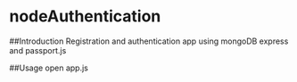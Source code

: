 # nodeAuthentication

##Introduction
Registration and authentication app using mongoDB express and passport.js

##Usage
open app.js
